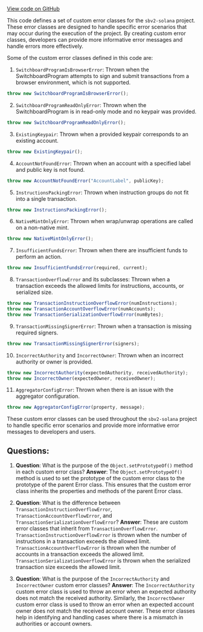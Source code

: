 [View code on GitHub](https://github.com/switchboard-xyz/sbv2-solana/blob/master/javascript/solana.js/src/errors.ts)

This code defines a set of custom error classes for the `sbv2-solana` project. These error classes are designed to handle specific error scenarios that may occur during the execution of the project. By creating custom error classes, developers can provide more informative error messages and handle errors more effectively.

Some of the custom error classes defined in this code are:

1. `SwitchboardProgramIsBrowserError`: Thrown when the SwitchboardProgram attempts to sign and submit transactions from a browser environment, which is not supported.

```javascript
throw new SwitchboardProgramIsBrowserError();
```

2. `SwitchboardProgramReadOnlyError`: Thrown when the SwitchboardProgram is in read-only mode and no keypair was provided.

```javascript
throw new SwitchboardProgramReadOnlyError();
```

3. `ExistingKeypair`: Thrown when a provided keypair corresponds to an existing account.

```javascript
throw new ExistingKeypair();
```

4. `AccountNotFoundError`: Thrown when an account with a specified label and public key is not found.

```javascript
throw new AccountNotFoundError("AccountLabel", publicKey);
```

5. `InstructionsPackingError`: Thrown when instruction groups do not fit into a single transaction.

```javascript
throw new InstructionsPackingError();
```

6. `NativeMintOnlyError`: Thrown when wrap/unwrap operations are called on a non-native mint.

```javascript
throw new NativeMintOnlyError();
```

7. `InsufficientFundsError`: Thrown when there are insufficient funds to perform an action.

```javascript
throw new InsufficientFundsError(required, current);
```

8. `TransactionOverflowError` and its subclasses: Thrown when a transaction exceeds the allowed limits for instructions, accounts, or serialized size.

```javascript
throw new TransactionInstructionOverflowError(numInstructions);
throw new TransactionAccountOverflowError(numAccounts);
throw new TransactionSerializationOverflowError(numBytes);
```

9. `TransactionMissingSignerError`: Thrown when a transaction is missing required signers.

```javascript
throw new TransactionMissingSignerError(signers);
```

10. `IncorrectAuthority` and `IncorrectOwner`: Thrown when an incorrect authority or owner is provided.

```javascript
throw new IncorrectAuthority(expectedAuthority, receivedAuthority);
throw new IncorrectOwner(expectedOwner, receivedOwner);
```

11. `AggregatorConfigError`: Thrown when there is an issue with the aggregator configuration.

```javascript
throw new AggregatorConfigError(property, message);
```

These custom error classes can be used throughout the `sbv2-solana` project to handle specific error scenarios and provide more informative error messages to developers and users.
## Questions: 
 1. **Question**: What is the purpose of the `Object.setPrototypeOf()` method in each custom error class?
   **Answer**: The `Object.setPrototypeOf()` method is used to set the prototype of the custom error class to the prototype of the parent Error class. This ensures that the custom error class inherits the properties and methods of the parent Error class.

2. **Question**: What is the difference between `TransactionInstructionOverflowError`, `TransactionAccountOverflowError`, and `TransactionSerializationOverflowError`?
   **Answer**: These are custom error classes that inherit from `TransactionOverflowError`. `TransactionInstructionOverflowError` is thrown when the number of instructions in a transaction exceeds the allowed limit. `TransactionAccountOverflowError` is thrown when the number of accounts in a transaction exceeds the allowed limit. `TransactionSerializationOverflowError` is thrown when the serialized transaction size exceeds the allowed limit.

3. **Question**: What is the purpose of the `IncorrectAuthority` and `IncorrectOwner` custom error classes?
   **Answer**: The `IncorrectAuthority` custom error class is used to throw an error when an expected authority does not match the received authority. Similarly, the `IncorrectOwner` custom error class is used to throw an error when an expected account owner does not match the received account owner. These error classes help in identifying and handling cases where there is a mismatch in authorities or account owners.